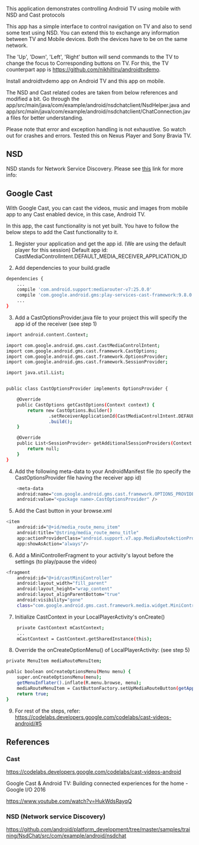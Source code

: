 This application demonstrates controlling Android TV using mobile with NSD and Cast protocols

This app has a simple interface to control navigation on TV and also to send some text using NSD. You can extend this to exchange any information between TV and Mobile devices.
Both the devices have to be on the same network. 

The 'Up', 'Down', 'Left', 'Right' button will send commands to the TV to change the focus to Corresponding buttons on TV.
For this, the TV counterpart app is https://github.com/nikhiltiru/androidtvdemo.

Install androidtvdemo app on Android TV and this app on mobile.

The NSD and Cast related codes are taken from below references and modified a bit.
Go through the app/src/main/java/com/example/android/nsdchatclient/NsdHelper.java and app/src/main/java/com/example/android/nsdchatclient/ChatConnection.java files for better understanding.

Please note that error and exception handling is not exhaustive. So watch out for crashes and errors.
Tested this on Nexus Player and Sony Bravia TV.

## NSD
NSD stands for Network Service Discovery. Please see [this][NSD] link for more info:

## Google Cast
With Google Cast, you can cast the videos, music and images from mobile app to any Cast enabled device, in this case, Android TV.

In this app, the cast functionality is not yet built. You have to follow the below steps to add the Cast functionality to it.

1. Register your application and get the app id. (We are using the default player for this session)
Default app id: CastMediaControlIntent.DEFAULT_MEDIA_RECEIVER_APPLICATION_ID

2. Add dependencies to your build.gradle
```sh
dependencies {
	...
    compile 'com.android.support:mediarouter-v7:25.0.0'
    compile 'com.google.android.gms:play-services-cast-framework:9.8.0'
	...
}
```

3. Add a CastOptionsProvider.java file to your project this will specify the app id of the receiver (see step 1)
```sh
import android.content.Context;

import com.google.android.gms.cast.CastMediaControlIntent;
import com.google.android.gms.cast.framework.CastOptions;
import com.google.android.gms.cast.framework.OptionsProvider;
import com.google.android.gms.cast.framework.SessionProvider;

import java.util.List;


public class CastOptionsProvider implements OptionsProvider {

    @Override
    public CastOptions getCastOptions(Context context) {
        return new CastOptions.Builder()
                .setReceiverApplicationId(CastMediaControlIntent.DEFAULT_MEDIA_RECEIVER_APPLICATION_ID)
                .build();
    }

    @Override
    public List<SessionProvider> getAdditionalSessionProviders(Context context) {
        return null;
    }
}
```
4. Add the following meta-data to your AndroidManifest file (to specify the CastOptionsProvider file having the receiver app id)
```sh
	<meta-data
	android:name="com.google.android.gms.cast.framework.OPTIONS_PROVIDER_CLASS_NAME"
	android:value="<package name>.CastOptionsProvider" />
```

5. Add the Cast button in your browse.xml
```sh
<item
    android:id="@+id/media_route_menu_item"
    android:title="@string/media_route_menu_title"
    app:actionProviderClass="android.support.v7.app.MediaRouteActionProvider"
    app:showAsAction="always"/>
```

6. Add a MiniControllerFragment to your activity's layout before the settings (to play/pause the video)
```sh
<fragment
    android:id="@+id/castMiniController"
    android:layout_width="fill_parent"
    android:layout_height="wrap_content"
    android:layout_alignParentBottom="true"
    android:visibility="gone"
    class="com.google.android.gms.cast.framework.media.widget.MiniControllerFragment"/>
```

7. Initialize CastContext in your LocalPlayerActivity's onCreate()
```sh
    private CastContext mCastContext;
	...
	mCastContext = CastContext.getSharedInstance(this);
```

8. Override the onCreateOptionMenu() of LocalPlayerActivity: (see step 5)
```sh
private MenuItem mediaRouteMenuItem;

public boolean onCreateOptionsMenu(Menu menu) {
    super.onCreateOptionsMenu(menu);
    getMenuInflater().inflate(R.menu.browse, menu);
    mediaRouteMenuItem = CastButtonFactory.setUpMediaRouteButton(getApplicationContext(), menu, R.id.media_route_menu_item);
    return true;
}
```

9. For rest of the steps, refer:
https://codelabs.developers.google.com/codelabs/cast-videos-android/#5


## References

### Cast

https://codelabs.developers.google.com/codelabs/cast-videos-android 

Google Cast & Android TV: Building connected experiences for the home - Google I/O 2016

https://www.youtube.com/watch?v=HukWdsRayqQ 

### NSD (Network service Discovery)

https://github.com/android/platform_development/tree/master/samples/training/NsdChat/src/com/example/android/nsdchat 

[NSD]: <https://developer.android.com/training/connect-devices-wirelessly/nsd.html>
